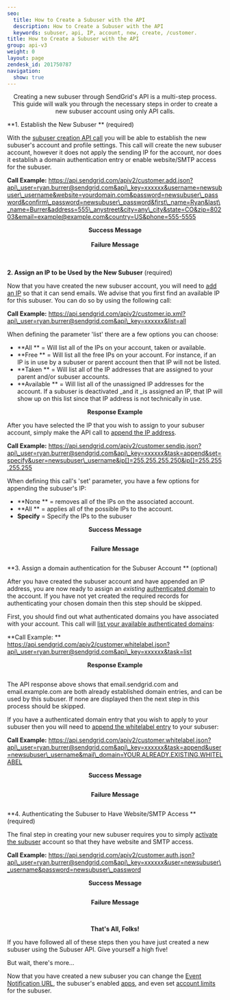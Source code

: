 ```yaml
---
seo:
  title: How to Create a Subuser with the API
  description: How to Create a Subuser with the API
  keywords: subuser, api, IP, account, new, create, /customer.
title: How to Create a Subuser with the API
group: api-v3
weight: 0
layout: page
zendesk_id: 201750787
navigation:
  show: true
---
```


<center>Creating a new subuser through SendGrid's API is a multi-step process. This guide will walk you through the necessary steps in order to create a new subuser account using only API calls.</center>

**1. Establish the New Subuser ** (required)

With the [subuser creation API call](http://sendgrid.com/docs/API_Reference/Customer_Subuser_API/subusers.html) you will be able to establish the new subuser's account and profile settings. This call will create the new subuser account, however it does not apply the sending IP for the account, nor does it establish a domain authentication entry or enable website/SMTP access for the subuser.  

**Call Example:** https://api.sendgrid.com/apiv2/customer.add.json?api\_user=ryan.burrer@sendgrid.com&api\_key=xxxxxx&username=newsubuser\_username&website=yourdomain.com&password=newsubuser\_password&confirm\_password=newsubuser\_password&first\_name=Ryan&last\_name=Burrer&address=555\_anystreet&city=any\_city&state=CO&zip=80203&email=example@example.com&country=US&phone=555-5555

<center>
<strong>Success Message<br></strong><img src="http://content.screencast.com/users/Ryan.Burrer/folders/Jing/media/5e355c42-487e-442a-bd2b-89c9d80dd7d0/00000094.png" alt=""><center><strong> <br>Failure Message<br></strong></center>
<img src="http://content.screencast.com/users/Ryan.Burrer/folders/Jing/media/d8482205-976f-4f82-ad3a-77503e867c2f/00000095.png" alt=""> <strong><span class="wysiwyg-font-size-medium"><br><br></span></strong>
</center>

**2. Assign an IP to be Used by the New Subuser**  (required)   

Now that you have created the new subuser account, you will need to [add an IP](http://sendgrid.com/docs/API_Reference/Customer_Subuser_API/ip_management.html#-Subuser-IP-Assignment) so that it can send emails. We advise that you first find an available IP for this subuser. You can do so by using the following call:

**Call Example:** https://api.sendgrid.com/apiv2/customer.ip.xml?api\_user=ryan.burrer@sendgrid.com&api\_key=xxxxxx&list=all

When defining the parameter 'list' there are a few options you can choose:

- **All ** = Will list all of the IPs on your account, taken or available.
- **Free ** = Will list all the free IPs on your account. For instance, if an IP is in use by a subuser or parent account then that IP will not be listed.
- **Taken ** = Will list all of the IP addresses that are assigned to your parent and/or subuser accounts.
- **Available ** = Will list all of the unassigned IP addresses for the account. If a subuser is deactivated _and it _is assigned an IP, that IP will show up on this list since that IP address is not technically in use.
<center>
<strong>Response Example<br></strong><img src="http://content.screencast.com/users/Ryan.Burrer/folders/Jing/media/0dc1923b-fff9-4446-aff1-5dcab41929a4/00000096.png" alt="" align="middle">
</center>

After you have selected the IP that you wish to assign to your subuser account, simply make the API call to [append the IP address](http://sendgrid.com/docs/API_Reference/Customer_Subuser_API/ip_management.html#-Subuser-IP-Assignment).

**Call Example:** https://api.sendgrid.com/apiv2/customer.sendip.json?api\_user=ryan.burrer@sendgrid.com&api\_key=xxxxxx&task=append&set=specify&user=newsubuser\_username&ip[]=255.255.255.250&ip[]=255.255.255.255

When defining this call's 'set' parameter, you have a few options for appending the subuser's IP:

- **None ** = removes all of the IPs on the associated account.
- **All ** = applies all of the possible IPs to the account.
- **Specify** = Specify the IPs to the subuser
<center>
<strong>Success Message</strong>
<p class="wysiwyg-text-align-left"><img src="http://content.screencast.com/users/Ryan.Burrer/folders/Jing/media/5e355c42-487e-442a-bd2b-89c9d80dd7d0/00000094.png" alt="" align="middle"></p>
<strong>Failure Message</strong>
<p class="wysiwyg-text-align-left"><img src="http://content.screencast.com/users/Ryan.Burrer/folders/Jing/media/d8482205-976f-4f82-ad3a-77503e867c2f/00000095.png" alt="" align="middle"></p>
</center>

 

**3. Assign a domain authentication for the Subuser Account ** (optional)

After you have created the subuser account and have appended an IP address, you are now ready to assign an _existing_  [authenticated domain](https://sendgrid.com/docs/help-support/sending-email/how-to-set-up-domain-authentication.html) to the account. If you have not yet created the required records for authenticating your chosen domain then this step should be skipped.

First, you should find out what authenticated domains you have associated with your account. This call will [list your available authenticated domains](http://sendgrid.com/docs/API_Reference/Customer_Subuser_API/whitelabel.html#-List):

**Call Example: ** https://api.sendgrid.com/apiv2/customer.whitelabel.json?api\_user=ryan.burrer@sendgrid.com&api\_key=xxxxxx&task=list

<center>
<strong>Response Example</strong>
<p class="wysiwyg-text-align-left"><img src="http://content.screencast.com/users/Ryan.Burrer/folders/Jing/media/9d491f57-d3c8-4376-a31d-a04b49590747/00000097.png" alt=""></p>
</center>

The API response above shows that email.sendgrid.com and email.example.com are both already established domain entries, and can be used by this subuser. If none are displayed then the next step in this process should be skipped.

If you have a authenticated domain entry that you wish to apply to your subuser then you will need to [append the whitelabel entry](http://sendgrid.com/docs/API_Reference/Customer_Subuser_API/whitelabel.html#-Append) to your subuser:

**Call Example:**  https://api.sendgrid.com/apiv2/customer.whitelabel.json?api\_user=ryan.burrer@sendgrid.com&api\_key=xxxxxx&task=append&user=newsubuser\_username&mail\_domain=YOUR.ALREADY.EXISTING.WHITELABEL

<center>
<strong>Success Message</strong>
<p class="wysiwyg-text-align-left"><img src="http://content.screencast.com/users/Ryan.Burrer/folders/Jing/media/5e355c42-487e-442a-bd2b-89c9d80dd7d0/00000094.png" alt="" align="middle"></p>
<strong>Failure Message</strong>
<p><img src="http://content.screencast.com/users/Ryan.Burrer/folders/Jing/media/d8482205-976f-4f82-ad3a-77503e867c2f/00000095.png" alt=""></p>
</center>

**4. Authenticating the Subuser to Have Website/SMTP Access ** (required)

The final step in creating your new subuser requires you to simply [activate the subuser](http://sendgrid.com/docs/API_Reference/Customer_Subuser_API/authenticate_a_subuser.html) account so that they have website and SMTP access.

**Call Example:**  https://api.sendgrid.com/apiv2/customer.auth.json?api\_user=ryan.burrer@sendgrid.com&api\_key=xxxxxx&user=newsubuser\_username&password=newsubuser\_password

<center>
<strong>Success Message</strong>
<p><img src="http://content.screencast.com/users/Ryan.Burrer/folders/Jing/media/5e355c42-487e-442a-bd2b-89c9d80dd7d0/00000094.png" alt="" align="middle"></p>
<strong>Failure Message</strong>
<p><img src="http://content.screencast.com/users/Ryan.Burrer/folders/Jing/media/d8482205-976f-4f82-ad3a-77503e867c2f/00000095.png" alt=""></p>
</center>
<center>
<br><strong>That's All, Folks!</strong>
</center>

If you have followed all of these steps then you have just created a new subuser using the Subuser API. Give yourself a high five!  

But wait, there's more... 

Now that you have created a new subuser you can change the [Event Notification URL](http://sendgrid.com/docs/API_Reference/Customer_Subuser_API/event_notification_url.html), the subuser's enabled [apps](http://sendgrid.com/docs/API_Reference/Customer_Subuser_API/apps.html), and even set [account limits](http://sendgrid.com/docs/API_Reference/Customer_Subuser_API/account_limits.html) for the subuser.  

<center>
<p> </p>
</center>

 
